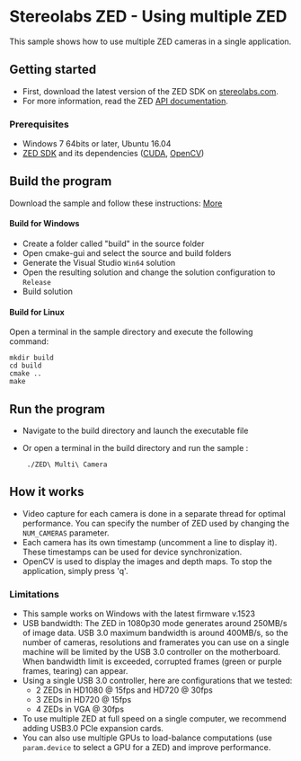 # Stereolabs ZED - Using multiple ZED

This sample shows how to use multiple ZED cameras in a single application.

## Getting started

- First, download the latest version of the ZED SDK on [stereolabs.com](https://www.stereolabs.com).
- For more information, read the ZED [API documentation](https://www.stereolabs.com/developers/documentation/API/latest).

### Prerequisites

- Windows 7 64bits or later, Ubuntu 16.04
- [ZED SDK](https://www.stereolabs.com/developers/) and its dependencies ([CUDA](https://developer.nvidia.com/cuda-downloads), [OpenCV](https://github.com/opencv/opencv/releases))

## Build the program

Download the sample and follow these instructions: [More](https://www.stereolabs.com/docs/getting-started/application-development/)

#### Build for Windows

  - Create a folder called "build" in the source folder
  - Open cmake-gui and select the source and build folders
  - Generate the Visual Studio `Win64` solution
  - Open the resulting solution and change the solution configuration to `Release`
  - Build solution

#### Build for Linux

Open a terminal in the sample directory and execute the following command:

    mkdir build
    cd build
    cmake ..
    make

## Run the program

- Navigate to the build directory and launch the executable file
- Or open a terminal in the build directory and run the sample :

       ./ZED\ Multi\ Camera

## How it works

- Video capture for each camera is done in a separate thread for optimal performance. You can specify the number of ZED used by changing the `NUM_CAMERAS` parameter.
- Each camera has its own timestamp (uncomment a line to display it). These timestamps can be used for device synchronization.
- OpenCV is used to display the images and depth maps. To stop the application, simply press 'q'.


### Limitations

- This sample works on Windows with the latest firmware v.1523
- USB bandwidth: The ZED  in 1080p30 mode generates around 250MB/s of image data. USB 3.0 maximum bandwidth is around 400MB/s, so the number of cameras, resolutions and framerates you can use on a single machine will be limited by the USB 3.0 controller on the motherboard. When bandwidth limit is exceeded, corrupted frames (green or purple frames, tearing) can appear.
- Using a single USB 3.0 controller, here are configurations that we tested:
  - 2 ZEDs in HD1080 @ 15fps and HD720 @ 30fps
  - 3 ZEDs in HD720 @ 15fps
  - 4 ZEDs in VGA @ 30fps
- To use multiple ZED at full speed on a single computer, we recommend adding USB3.0 PCIe expansion cards.
- You can also use multiple GPUs to load-balance computations (use `param.device` to select a GPU for a ZED) and improve performance.
